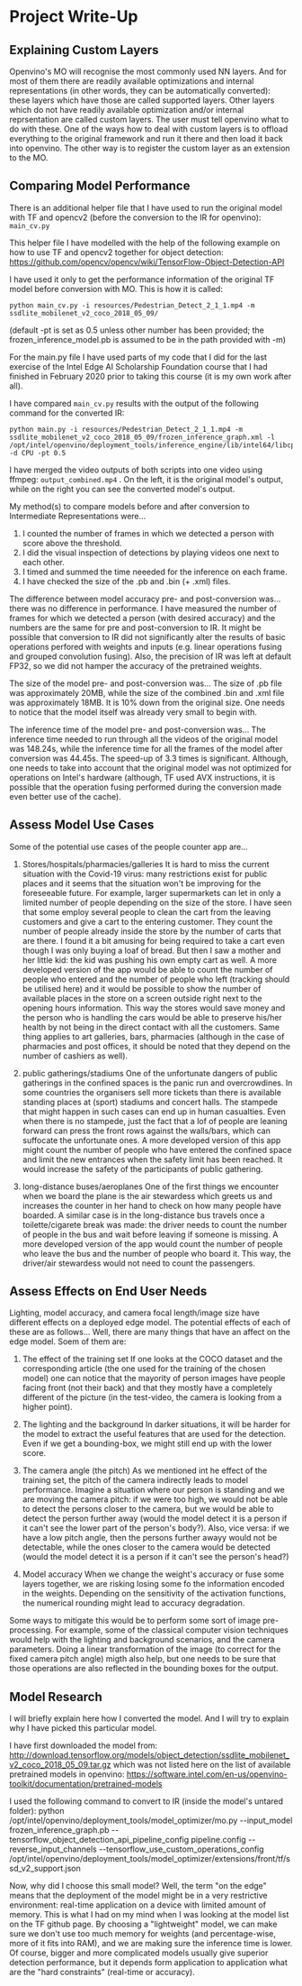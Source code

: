 # Project Write-Up


## Explaining Custom Layers

Openvino's MO will recognise the most commonly used NN layers. And for most of them there are readily available optimizations and internal representations (in other words, they can be automatically converted): these layers which have those are called supported layers. Other layers which do not have readily available optimization and/or internal reprsentation are called custom layers. The user must tell openvino what to do with these. One of the ways how to deal with custom layers is to offload everything to the original framework and run it there and then load it back into openvino. The other way is to register the custom layer as an extension to the MO.

## Comparing Model Performance

There is an additional helper file that I have used to run the original model with TF and opencv2 (before the conversion to the IR for openvino): `main_cv.py`

This helper file I have modelled with the help of the following example on how to use TF and opencv2 together for object detection: https://github.com/opencv/opencv/wiki/TensorFlow-Object-Detection-API

I have used it only to get the performance information of the original TF model before conversion with MO. This is how it is called:
```
python main_cv.py -i resources/Pedestrian_Detect_2_1_1.mp4 -m ssdlite_mobilenet_v2_coco_2018_05_09/
```
(default -pt is set as 0.5 unless other number has been provided; the frozen_inference_model.pb is assumed to be in the path provided with -m)

For the main.py file I have used parts of my code that I did for the last exercise of the Intel Edge AI Scholarship Foundation course that I had finished in February 2020 prior to taking this course (it is my own work after all).

I have compared `main_cv.py` results with the output of the following command for the converted IR:
```
python main.py -i resources/Pedestrian_Detect_2_1_1.mp4 -m ssdlite_mobilenet_v2_coco_2018_05_09/frozen_inference_graph.xml -l /opt/intel/openvino/deployment_tools/inference_engine/lib/intel64/libcpu_extension_sse4.so -d CPU -pt 0.5
```
I have merged the video outputs of both scripts into one video using ffmpeg: `output_combined.mp4` .
On the left, it is the original model's output, while on the right you can see the converted model's output.


My method(s) to compare models before and after conversion to Intermediate Representations were...
1) I counted the number of frames in which we detected a person with score above the threshold.
2) I did the visual inspection of detections by playing videos one next to each other.
3) I timed and summed the time neeeded for the inference on each frame.
4) I have checked the size of the .pb and .bin (+ .xml) files.

The difference between model accuracy pre- and post-conversion was...
there was no difference in performance. I have measured the number of frames for which we detected a person (with desired accuracy) and the numbers are the same for pre and post-conversion to IR.
It might be possible that conversion to IR did not significantly alter the results of basic operations perfored with weights and inputs (e.g. linear operations fusing and grouped convolution fusing). Also, the precision of IR was left at default FP32, so we did not hamper the accuracy of the pretrained weights.

The size of the model pre- and post-conversion was...
The size of .pb file was approximately 20MB, while the size of the combined .bin and .xml file was approximately 18MB. It is 10% down from the original size.  One needs to notice that the model itself was already very small to begin with.

The inference time of the model pre- and post-conversion was...
The inference time needed to run through all the videos of the original model was 148.24s, while the inference time for all the frames of the model after conversion was 44.45s. The speed-up of 3.3 times is significant. Although, one needs to take into account that the original model was not optimized for operations on Intel's hardware (although, TF used AVX instructions, it is possible that the operation fusing performed during the conversion made even better use of the cache).

## Assess Model Use Cases

Some of the potential use cases of the people counter app are...

1) Stores/hospitals/pharmacies/galleries
It is hard to miss the current situation with the Covid-19 virus: many restrictions exist for public places and it seems that the situation won't be improving for the foreseeable future. For example, larger supermarkets can let in only a limited number of people depending on the size of the store. I have seen that some employ several people to clean the cart from the leaving customers and give a cart to the entering customer. They count the number of people already inside the store by the number of carts that are there. I found it a bit amusing for being required to take a cart even though I was only buying a loaf of bread. But then I saw a mother and her little kid: the kid was pushing his own empty cart as well.
A more developed version of the app would be able to count the number of people who entered and the number of people who left (tracking should be utilised here) and it would be possible to show the number of available places in the store on a screen outside right next to the opening hours information. This way the stores would save money and the person who is handling the cars would be able to preserve his/her health by not being in the direct contact with all the customers.
Same thing applies to art galleries, bars, pharmacies (although in the case of pharmacies and post offices, it should be noted that they depend on the number of cashiers as well).

2) public gatherings/stadiums
One of the unfortunate dangers of public gatherings in the confined spaces is the panic run and overcrowdines. In some countries the organisers sell more tickets than there is available standing places at (sport) stadiums and concert halls. The stampede that might happen in such cases can end up in human casualties. Even when there is no stampede, just the fact that a lof of people are leaning forward can press the front rows against the walls/bars, which can suffocate the unfortunate ones.
A more developed version of this app might count the number of people who have entered the confined space and limit the new entrances when the safety limit has been reached. It would increase the safety of the participants of public gathering.

3) long-distance buses/aeroplanes
One of the first things we encounter when we board the plane is the air stewardess which greets us and increases the counter in her hand to check on how many people have boarded. A similar case is in the long-distance bus travels once a toilette/cigarete break was made: the driver needs to count the number of people in the bus and wait before leaving if someone is missing.
A more developed version of the app would count the number of people who leave the bus and the number of people who board it. This way, the driver/air stewardess would not need to count the passengers.

## Assess Effects on End User Needs

Lighting, model accuracy, and camera focal length/image size have different effects on a
deployed edge model. The potential effects of each of these are as follows...
Well, there are many things that have an affect on the edge model. Soem of them are:

1) The effect of the training set
If one looks at the COCO dataset and the corresponding article (the one used for the training of the chosen model) one can notice that the mayority of person images have people facing front (not their back) and that they mostly have a completely different of the picture (in the test-video, the camera is looking from a higher point).

2) The lighting and the background
In darker situations, it will be harder for the model to extract the useful features that are used for the detection. Even if we get a bounding-box, we might still end up with the lower score.

3) The camera angle (the pitch)
As we mentioned int he effect of the training set, the pitch of the camera indirectly leads to model performance. Imagine a situation where our person is standing and we are moving the camera pitch: if we were too high, we would not be able to detect the persons closer to the camera, but we would be able to detect the person further away (would the model detect it is a person if it can't see the lower part of the person's body?). Also, vice versa: if we have a low pitch angle, then the persons further awayy would not be detectable, while the ones closer to the camera would be detected (would the model detect it is a person if it can't see the person's head?)

4) Model accuracy
When we change the weight's accuracy or fuse some layers together, we are risking losing some fo the information encoded in the weights. Depending on the sensitivity of the activation functions, the numerical rounding might lead to accuracy degradation.

Some ways to mitigate this would be to perform some sort of image pre-processing. For example, some of the classical computer vision techniques would help with the lighting and background scenarios, and the camera parameters. Doing a linear transformation of the image (to correct for the fixed camera pitch angle) migth also help, but one needs to be sure that those operations are also reflected in the bounding boxes for the output.

## Model Research

I will briefly explain here how I converted the model. And I will try to explain why I have picked this particular model.

I have first downloaded the model from: http://download.tensorflow.org/models/object_detection/ssdlite_mobilenet_v2_coco_2018_05_09.tar.gz
which was not listed here on the list of available pretrained models in openvino: https://software.intel.com/en-us/openvino-toolkit/documentation/pretrained-models

I used the following command to convert to IR (inside the model's untared folder):
python /opt/intel/openvino/deployment_tools/model_optimizer/mo.py --input_model frozen_inference_graph.pb --tensorflow_object_detection_api_pipeline_config pipeline.config --reverse_input_channels --tensorflow_use_custom_operations_config /opt/intel/openvino/deployment_tools/model_optimizer/extensions/front/tf/ssd_v2_support.json

Now, why did I choose this small model?
Well, the term "on the edge" means that the deployment of the model might be in a very restrictive environment: real-time application on a device with limited amount of memory. This is what I had on my mind when I was looking at the model list on the TF github page. By choosing a "lightweight" model, we can make sure we don't use too much memory for weights (and percentage-wise, more of it fits into RAM), and we are making sure the inference time is lower. Of course, bigger and more complicated models usually give superior detection performance, but it depends form application to application what are the "hard constraints" (real-time or accuracy).
